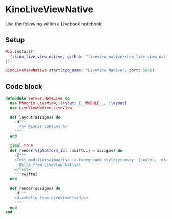 # KinoLiveViewNative

Use the following within a Livebook notebook:

## Setup

```elixir
Mix.install([
  {:kino_live_view_native, github: "liveview-native/kino_live_view_native", env: :dev}
])

KinoLiveViewNative.start(app_name: "LiveView Native", port: 5001)
```

## Code block

```elixir
defmodule Server.HomeLive do
  use Phoenix.LiveView, layout: {__MODULE__, :layout}
  use LiveViewNative.LiveView

  def layout(assigns) do
    ~H"""
      <%= @inner_content %>
    """
  end

  @impl true
  def render(%{platform_id: :swiftui} = assigns) do
    ~Z"""
    <Text modifiers={@native |> foreground_style(primary: {:color, :mint})}>
      Hello from LiveView Native!
    </Text>
    """swiftui
  end

  def render(assigns) do
    ~H"""
    <div>Hello from LiveView!!</div>
    """
  end
end
```
